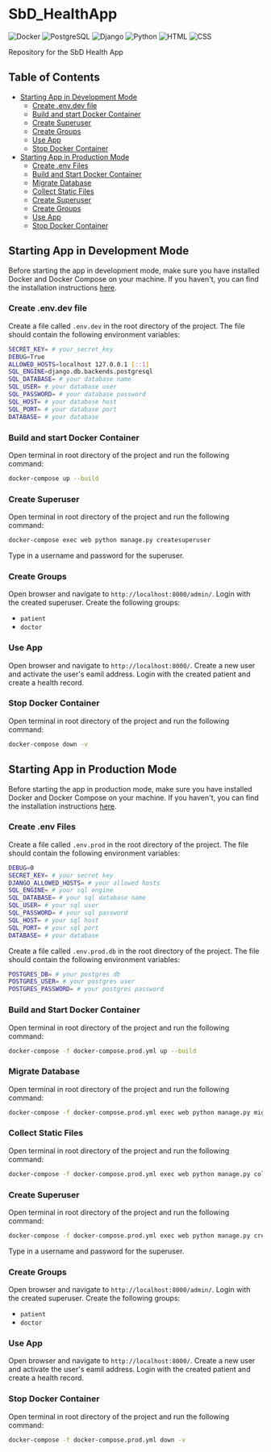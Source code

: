 # SbD_HealthApp <!-- omit in toc -->
![Docker](https://img.shields.io/badge/Docker-2496ED?style=for-the-badge&logo=docker&logoColor=white)
![PostgreSQL](https://img.shields.io/badge/PostgreSQL-316192?style=for-the-badge&logo=postgresql&logoColor=white)
![Django](https://img.shields.io/badge/Django-092E20?style=for-the-badge&logo=django&logoColor=white)
![Python](https://img.shields.io/badge/Python-3776AB?style=for-the-badge&logo=python&logoColor=white)
![HTML](https://img.shields.io/badge/HTML5-E34F26?style=for-the-badge&logo=html5&logoColor=white)
![CSS](https://img.shields.io/badge/CSS3-1572B6?style=for-the-badge&logo=css3&logoColor=white)

Repository for the SbD Health App

## Table of Contents <!-- omit in toc -->
- [Starting App in Development Mode](#starting-app-in-development-mode)
	- [Create .env.dev file](#create-envdev-file)
	- [Build and start Docker Container](#build-and-start-docker-container)
	- [Create Superuser](#create-superuser)
	- [Create Groups](#create-groups)
	- [Use App](#use-app)
	- [Stop Docker Container](#stop-docker-container)
- [Starting App in Production Mode](#starting-app-in-production-mode)
	- [Create .env Files](#create-env-files)
	- [Build and Start Docker Container](#build-and-start-docker-container-1)
	- [Migrate Database](#migrate-database)
	- [Collect Static Files](#collect-static-files)
	- [Create Superuser](#create-superuser-1)
	- [Create Groups](#create-groups-1)
	- [Use App](#use-app-1)
	- [Stop Docker Container](#stop-docker-container-1)


## Starting App in Development Mode
Before starting the app in development mode, make sure you have installed Docker and Docker Compose on your machine. If you haven't, you can find the installation instructions [here](https://docs.docker.com/compose/install/).

### Create .env.dev file
Create a file called `.env.dev` in the root directory of the project. The file should contain the following environment variables:

```bash
SECRET_KEY= # your_secret_key
DEBUG=True
ALLOWED_HOSTS=localhost 127.0.0.1 [::1]
SQL_ENGINE=django.db.backends.postgresql
SQL_DATABASE= # your database name
SQL_USER= # your database user
SQL_PASSWORD= # your database password
SQL_HOST= # your database host
SQL_PORT= # your database port
DATABASE= # your database 
```
### Build and start Docker Container
Open terminal in root directory of the project and run the following command:
```bash
docker-compose up --build
```
### Create Superuser
Open terminal in root directory of the project and run the following command:
```bash
docker-compose exec web python manage.py createsuperuser
```
Type in a username and password for the superuser.
### Create Groups
Open browser and navigate to `http://localhost:8000/admin/`. Login with the created superuser. Create the following groups:
- `patient`
- `doctor`

### Use App
Open browser and navigate to `http://localhost:8000/`. Create a new user and activate the user's eamil address. Login with the created patient and create a health record. 

### Stop Docker Container
Open terminal in root directory of the project and run the following command:
```bash
docker-compose down -v
```

## Starting App in Production Mode
Before starting the app in production mode, make sure you have installed Docker and Docker Compose on your machine. If you haven't, you can find the installation instructions [here](https://docs.docker.com/compose/install/).

### Create .env Files
Create a file called `.env.prod` in the root directory of the project. The file should contain the following environment variables:

```bash
DEBUG=0
SECRET_KEY= # your secret key
DJANGO_ALLOWED_HOSTS= # your allowed hosts
SQL_ENGINE= # your sql engine
SQL_DATABASE= # your sql database name
SQL_USER= # your sql user
SQL_PASSWORD= # your sql password
SQL_HOST= # your sql host
SQL_PORT= # your sql port
DATABASE= # your database
```
Create a file called `.env.prod.db` in the root directory of the project. The file should contain the following environment variables:

```bash
POSTGRES_DB= # your postgres db
POSTGRES_USER= # your postgres user
POSTGRES_PASSWORD= # your postgres password
```
### Build and Start Docker Container
Open terminal in root directory of the project and run the following command:
```bash
docker-compose -f docker-compose.prod.yml up --build
```
### Migrate Database
Open terminal in root directory of the project and run the following command:
```bash
docker-compose -f docker-compose.prod.yml exec web python manage.py migrate --noinput
```
### Collect Static Files
Open terminal in root directory of the project and run the following command:
```bash
docker-compose -f docker-compose.prod.yml exec web python manage.py collectstatic --no-input --clear
```

### Create Superuser
Open terminal in root directory of the project and run the following command:
```bash
docker-compose -f docker-compose.prod.yml exec web python manage.py createsuperuser
```
Type in a username and password for the superuser.
### Create Groups
Open browser and navigate to `http://localhost:8000/admin/`. Login with the created superuser. Create the following groups:
- `patient`
- `doctor`

### Use App
Open browser and navigate to `http://localhost:8000/`. Create a new user and activate the user's eamil address. Login with the created patient and create a health record.

### Stop Docker Container
Open terminal in root directory of the project and run the following command:
```bash
docker-compose -f docker-compose.prod.yml down -v
```
